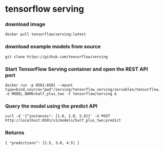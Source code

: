 # tensorflow serving 

### download image
```
docker pull tensorflow/serving:latest
```
### download example models from source
```
git clone https://github.com/tensorflow/serving
```

### Start TensorFlow Serving container and open the REST API port
```
docker run -p 8501:8501 --mount type=bind,source="pwd"/serving/tensorflow_serving/servables/tensorflow/testdata/saved_model_half_plus_two_cpu,target=/models/half_plus_two -e MODEL_NAME=half_plus_two -t tensorflow/serving &
```

### Query the model using the predict API
```
curl -d '{"instances": [1.0, 2.0, 5.0]}' -X POST http://localhost:8501/v1/models/half_plus_two:predict
```
### Returns 
```
{ "predictions": [2.5, 3.0, 4.5] }
```
